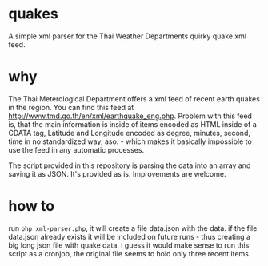 # quakes
A simple xml parser for the Thai Weather Departments quirky quake xml feed.

# why
The Thai Meterological Department offers a xml feed of recent earth quakes in the region. You can find this feed at http://www.tmd.go.th/en/xml/earthquake_eng.php. Problem with this feed is, that the main information is inside of items encoded as HTML inside of a CDATA tag, Latitude and Longitude encoded as degree, minutes, second, time in no standardized way, aso. - which makes it basically impossible to use the feed in any automatic processes.

The script provided in this repository is parsing the data into an array and saving it as JSON. It's provided as is. Improvements are welcome.

# how to
run `php xml-parser.php`, it will create a file data.json with the data. if the file data.json already exists it will be included on future runs - thus creating a big long json file with quake data. i guess it would make sense to run this script as a cronjob, the original file seems to hold only three recent items.